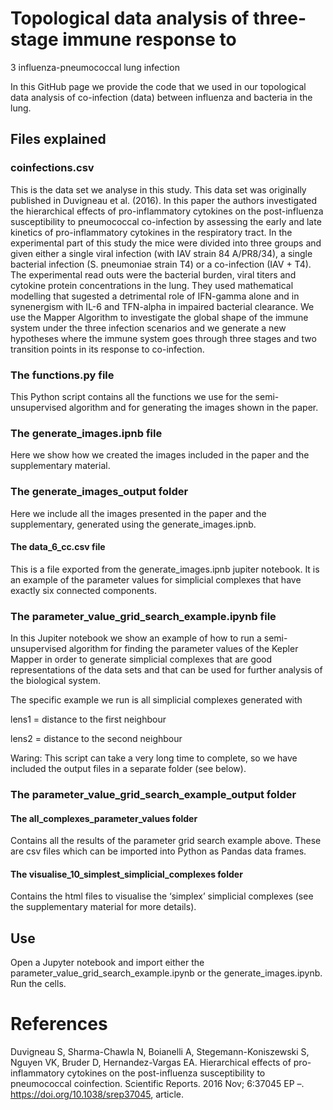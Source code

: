 # Topological data analysis of three-stage immune response to
3 influenza-pneumococcal lung infection

In this GitHub page we provide the code that we used in our topological data analysis of co-infection (data) between influenza and bacteria in the lung.


## Files explained

### coinfections.csv
This is the data set we analyse in this study. This data set was originally published in Duvigneau et al. (2016). In this paper  the authors investigated the hierarchical effects of pro-inflammatory cytokines on the post-influenza susceptibility to pneumococcal co-infection by assessing the early and late kinetics of pro-inflammatory cytokines in the respiratory tract. In the experimental part of this study the mice were divided into three groups and given either a single viral infection (with IAV strain 84 A/PR8/34), a single bacterial infection (S. pneumoniae strain T4) or a co-infection (IAV + T4). The experimental read outs were the bacterial burden, viral titers and cytokine protein concentrations in the lung. They used mathematical modelling that sugested a detrimental role of IFN-gamma alone and in synenergism with IL-6 and TFN-alpha in impaired bacterial clearance. We use the Mapper Algorithm to investigate the global shape of the immune system under the three infection scenarios and we generate a new hypotheses where the immune system goes through three stages and two transition points in its response to co-infection. 

### The functions.py file
This Python script contains all the functions we use for the semi-unsupervised algorithm and for generating the images shown in the paper.


### The generate_images.ipnb file
Here we show how we created the images included in the paper and the supplementary material.

### The generate_images_output folder
Here we include all the images presented in the paper and the supplementary, generated using the generate_images.ipnb.

#### The data_6_cc.csv file
This is a file exported from the generate_images.ipnb jupiter notebook. It is an example of the parameter values for simplicial complexes that have exactly six connected components.

### The parameter_value_grid_search_example.ipynb file
In this Jupiter notebook we show an example of how to run a semi-unsupervised algorithm for finding the parameter values of the Kepler Mapper in order to generate simplicial complexes that are good representations of the data sets and that can be used for further analysis of the biological system.

The specific example we run is all simplicial complexes generated with 

lens1 = distance to the first neighbour

lens2 = distance to the second neighbour

Waring: This script can take a very long time to complete, so we have included the output files in a separate folder (see below).

### The parameter_value_grid_search_example_output folder

#### The all_complexes_parameter_values folder 
Contains all the results of the parameter grid search example above. These are csv files which can be imported into Python as Pandas data frames.

#### The visualise_10_simplest_simplicial_complexes folder 
Contains the html files to visualise the ‘simplex’ simplicial complexes (see the supplementary material for more details).


## Use

Open a Jupyter notebook and import either the parameter_value_grid_search_example.ipynb or the generate_images.ipynb. Run the cells.



# References

Duvigneau S, Sharma-Chawla N, Boianelli A, Stegemann-Koniszewski S, Nguyen VK, Bruder D, Hernandez-Vargas EA. Hierarchical effects of pro-inflammatory cytokines on the post-influenza susceptibility to pneumococcal coinfection. Scientific Reports. 2016 Nov; 6:37045 EP –. https://doi.org/10.1038/srep37045, article.
